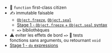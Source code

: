 
* 💪 `function` first-class citizen
* ✍️ immutable faisable
  * [`Object.freeze`](https://developer.mozilla.org/fr/docs/Web/JavaScript/Reference/Objets_globaux/Object/freeze), [`Object.seal`](https://developer.mozilla.org/fr/docs/Web/JavaScript/Reference/Objets_globaux/Object/seal)
  * [Stage 1 - `Object.freeze` + `Object.seal` syntax](https://github.com/keithamus/proposal-object-freeze-seal-syntax)
  * `=>` bibliothèques
* ⚠️ eviter les effets de bord `=>` 💖 tests<br>
  fonctions sans arguments, ou retournant `void` 
* [Stage 1 - `do` expressions](https://github.com/tc39/proposal-do-expressions)

